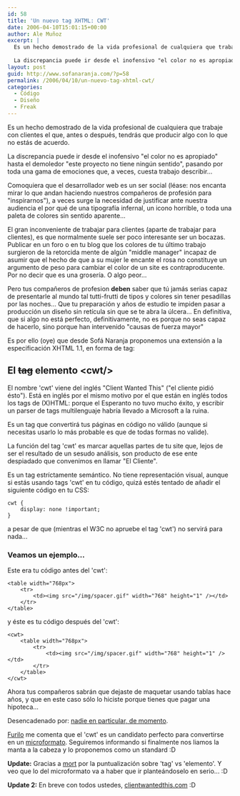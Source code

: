 ```yaml
---
id: 58
title: 'Un nuevo tag XHTML: CWT'
date: 2006-04-10T15:01:15+00:00
author: Ale Muñoz
excerpt: |
  Es un hecho demostrado de la vida profesional de cualquiera que trabaje con clientes el que, antes o después, tendrás que producir algo con lo que no estás de acuerdo.
  
  La discrepancia puede ir desde el inofensivo "el color no es apropiado" hasta el demoledor "este proyecto no tiene ningún sentido", pasando por toda una gama de emociones que, a veces, cuesta trabajo describir...
layout: post
guid: http://www.sofanaranja.com/?p=58
permalink: /2006/04/10/un-nuevo-tag-xhtml-cwt/
categories:
  - Código
  - Diseño
  - Freak
---
```

Es un hecho demostrado de la vida profesional de cualquiera que trabaje con clientes el que, antes o después, tendrás que producir algo con lo que no estás de acuerdo.

La discrepancia puede ir desde el inofensivo "el color no es apropiado" hasta el demoledor "este proyecto no tiene ningún sentido", pasando por toda una gama de emociones que, a veces, cuesta trabajo describir...

Comoquiera que el desarrollador web es un ser social (léase: nos encanta mirar lo que andan haciendo nuestros compañeros de profesión para "inspirarnos"), a veces surge la necesidad de justificar ante nuestra audiencia el por qué de una tipografía infernal, un icono horrible, o toda una paleta de colores sin sentido aparente...

El gran inconveniente de trabajar para clientes (aparte de trabajar para clientes), es que normalmente suele ser poco interesante ser un bocazas. Publicar en un foro o en tu blog que los colores de tu último trabajo surgieron de la retorcida mente de algún "middle manager" incapaz de asumir que el hecho de que a su mujer le encante el rosa no constituye un argumento de peso para cambiar el color de un site es contraproducente. Por no decir que es una grosería. O algo peor...

Pero tus compañeros de profesion **deben** saber que tú jamás serias capaz de presentarle al mundo tal tutti-frutti de tipos y colores sin tener pesadillas por las noches... Que tu preparación y años de estudio te impiden pasar a producción un diseño sin retícula sin que se te abra la úlcera... En definitiva, que si algo no está perfecto, definitivamente, no es porque no seas capaz de hacerlo, sino porque han intervenido "causas de fuerza mayor"

Es por ello (oye) que desde Sofá Naranja proponemos una extensión a la especificación XHTML 1.1, en forma de tag:

## El <del>tag</del> elemento &lt;cwt/&gt; ##
El nombre 'cwt' viene del inglés "Client Wanted This" ("el cliente pidió ésto"). Está en inglés por el mismo motivo por el que están en inglés todos los tags de (X)HTML: porque el Esperanto no tuvo mucho éxito, y escribir un parser de tags multilenguaje habría llevado a Microsoft a la ruina.

Es un tag que convertirá tus páginas en código no válido (aunque si necesitas usarlo lo más probable es que de todas formas no valide).

La función del tag 'cwt' es marcar aquellas partes de tu site que, lejos de ser el resultado de un sesudo análisis, son producto de ese ente despiadado que convenimos en llamar "El Cliente".

Es un tag estríctamente semántico. No tiene representación visual, aunque si estás usando tags 'cwt' en tu código, quizá estés tentado de añadir el siguiente código en tu CSS:

	cwt {
		display: none !important;
	}

a pesar de que (mientras el W3C no apruebe el tag 'cwt') no servirá para nada...

### Veamos un ejemplo... ###

Este era tu código antes del 'cwt':

	<table width="768px">
		<tr>
			<td><img src="/img/spacer.gif" width="768" height="1" /></td>
		</tr>
	</table>


y éste es tu código después del 'cwt':

	<cwt>
		<table width="768px">
			<tr>
				<td><img src="/img/spacer.gif" width="768" height="1" /></td>
			</tr>
		</table>
	</cwt>

Ahora tus compañeros sabrán que dejaste de maquetar usando tablas hace años, y que en este caso sólo lo hiciste porque tienes que pagar una hipoteca...

Desencadenado por: <a href="http://www.clientcopia.com/">nadie en particular, de momento</a>.

<a href="http://furilo.com">Furilo</a> me comenta que el 'cwt' es un candidato perfecto para convertirse en un <a href="http://www.microformats.org">microformato</a>. Seguiremos informando si finalmente nos liamos la manta a la cabeza y lo proponemos como un standard :D

**Update:** Gracias a <a href="http://simplelogica.net/logicola/">mort</a> por la puntualización sobre 'tag' vs 'elemento'. Y veo que lo del microformato va a haber que ir planteándoselo en serio... :D

**Update 2:** En breve con todos ustedes, <a href="http://clientwantedthis.com">clientwantedthis.com</a> :D